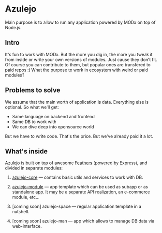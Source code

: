 # Azulejo

Main purpose is to allow to run any application powered by MODx on top of Node.js.

## Intro
It's fun to work with MODx. But the more you dig in, the more you tweak it from inside or write your own versions of modules. Just cause they don\'t fit. Of course you can contribute to them, but popular ones are transfered to paid repos :( What the purpose to work in ecosystem with weird or paid modules?

## Problems to solve
We assume that the main worth of application is data. Everything else is optional. So what we'll get:
- Same language on backend and frontend
- Same DB to work with
- We can dive deep into opensource world

But we have to write code. That's the price. But we've already paid it a lot.

## What's inside

Azulejo is built on top of awesome [Feathers](http://feathersjs.com/) (powered by Express), and divided in separate modules:

1. [azulejo-core](https://github.com/indieDevelopments/azulejo-core) — contains basic utils and services to work with DB.

2. [azulejo-module](https://github.com/indieDevelopments/azulejo-module) — app template which can be used as subapp or as standalone app. It may be a separate API realization, an e-commerce module, etc…

3. [coming soon] azulejo-space — regular application template in a nutshell.

4. [coming soon] azulejo-man — app which allows to manage DB data via web-interface.
